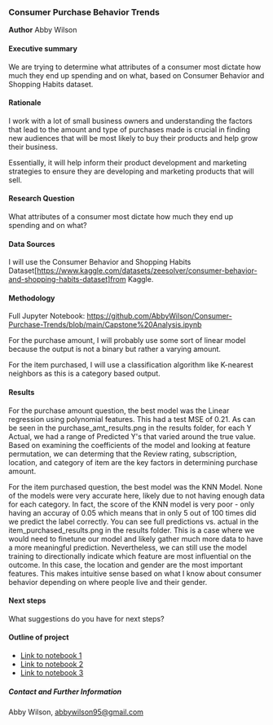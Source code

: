 ### Consumer Purchase Behavior Trends

**Author**
Abby Wilson 

#### Executive summary
We are trying to determine what attributes of a consumer most dictate how much they end up spending and on what, based on Consumer Behavior and Shopping Habits dataset. 

#### Rationale
I work with a lot of small business owners and understanding the factors that lead to the amount and type of purchases made is crucial in finding new audiences that will be most likely to buy their products and help grow their business. 

Essentially, it will help inform their product development and marketing strategies to ensure they are developing and marketing products that will sell.

#### Research Question
What attributes of a consumer most dictate how much they end up spending and on what?

#### Data Sources
I will use the Consumer Behavior and Shopping Habits Dataset[https://www.kaggle.com/datasets/zeesolver/consumer-behavior-and-shopping-habits-dataset]from Kaggle.

#### Methodology
Full Jupyter Notebook: https://github.com/AbbyWilson/Consumer-Purchase-Trends/blob/main/Capstone%20Analysis.ipynb

For the purchase amount, I will probably use some sort of linear model because the output is not a binary but rather a varying amount. 

For the item purchased, I will use a classification algorithm like K-nearest neighbors as this is a category based output. 

#### Results
For the purchase amount question, the best model was the Linear regression using polynomial features. This had a test MSE of 0.21. As can be seen in the purchase_amt_results.png in the results folder, for each Y Actual, we had a range of Predicted Y's that varied around the true value. Based on examining the coefficients of the model and looking at feature permutation, we can determing that the Review rating, subscription, location, and category of item are the key factors in determining purchase amount. 

For the item purchased question, the best model was the KNN Model. None of the models were very accurate here, likely due to not having enough data for each category. In fact, the score of the KNN model is very poor - only having an accuray of 0.05 which means that in only 5 out of 100 times did we predict the label correctly. You can see full predictions vs. actual in the item_purchased_results.png in the results folder. This is a case where we would need to finetune our model and likely gather much more data to have a more meaningful prediction. Nevertheless, we can still use the model training to directionally indicate which feature are most influential on the outcome. In this case, the location and gender are the most important features. This makes intuitive sense based on what I know about consumer behavior depending on where people live and their gender.

#### Next steps
What suggestions do you have for next steps?

#### Outline of project

- [Link to notebook 1]()
- [Link to notebook 2]()
- [Link to notebook 3]()


##### Contact and Further Information

Abby Wilson, abbywilson95@gmail.com